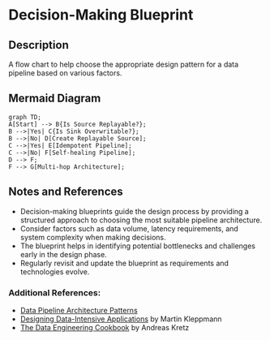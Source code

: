 # Decision-Making Blueprint

## Description
A flow chart to help choose the appropriate design pattern for a data pipeline based on various factors.

## Mermaid Diagram
```mermaid
graph TD;
A[Start] --> B{Is Source Replayable?};
B -->|Yes| C{Is Sink Overwritable?};
B -->|No| D[Create Replayable Source];
C -->|Yes| E[Idempotent Pipeline];
C -->|No| F[Self-healing Pipeline];
D --> F;
F --> G[Multi-hop Architecture];
```

## Notes and References
- Decision-making blueprints guide the design process by providing a structured approach to choosing the most suitable pipeline architecture.
- Consider factors such as data volume, latency requirements, and system complexity when making decisions.
- The blueprint helps in identifying potential bottlenecks and challenges early in the design phase.
- Regularly revisit and update the blueprint as requirements and technologies evolve.

### Additional References:
- [Data Pipeline Architecture Patterns](https://towardsdatascience.com/data-pipeline-architecture-patterns-the-good-the-bad-and-the-ugly-e3b19aafdb9c)
- [Designing Data-Intensive Applications](https://dataintensive.net/) by Martin Kleppmann
- [The Data Engineering Cookbook](https://github.com/andkret/Cookbook) by Andreas Kretz